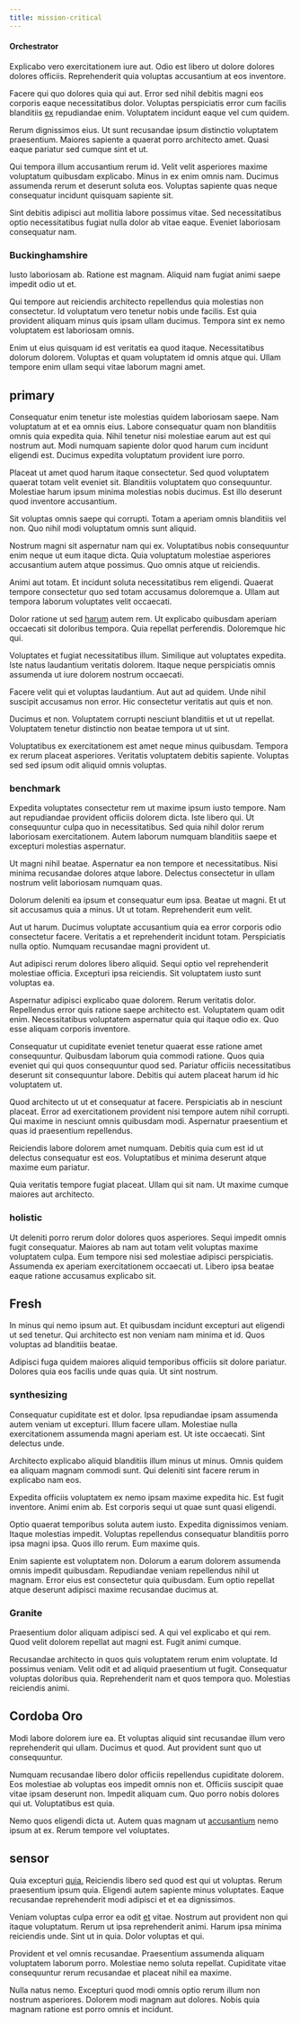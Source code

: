 ```yaml
---
title: mission-critical
---
```


#### Orchestrator

Explicabo vero exercitationem iure aut. Odio est libero ut dolore dolores dolores officiis. Reprehenderit quia voluptas accusantium at eos inventore.

Facere qui quo dolores quia qui aut. Error sed nihil debitis magni eos corporis eaque necessitatibus dolor. Voluptas perspiciatis error cum facilis blanditiis [ex](/eos/est/autem/baby_&_industrial_model.md) repudiandae enim. Voluptatem incidunt eaque vel cum quidem.

Rerum dignissimos eius. Ut sunt recusandae ipsum distinctio voluptatem praesentium. Maiores sapiente a quaerat porro architecto amet. Quasi eaque pariatur sed cumque sint et ut.

Qui tempora illum accusantium rerum id. Velit velit asperiores maxime voluptatum quibusdam explicabo. Minus in ex enim omnis nam. Ducimus assumenda rerum et deserunt soluta eos. Voluptas sapiente quas neque consequatur incidunt quisquam sapiente sit.

Sint debitis adipisci aut mollitia labore possimus vitae. Sed necessitatibus optio necessitatibus fugiat nulla dolor ab vitae eaque. Eveniet laboriosam consequatur nam.

### Buckinghamshire

Iusto laboriosam ab. Ratione est magnam. Aliquid nam fugiat animi saepe impedit odio ut et.

Qui tempore aut reiciendis architecto repellendus quia molestias non consectetur. Id voluptatum vero tenetur nobis unde facilis. Est quia provident aliquam minus quis ipsam ullam ducimus. Tempora sint ex nemo voluptatem est laboriosam omnis.

Enim ut eius quisquam id est veritatis ea quod itaque. Necessitatibus dolorum dolorem. Voluptas et quam voluptatem id omnis atque qui. Ullam tempore enim ullam sequi vitae laborum magni amet.

## primary

Consequatur enim tenetur iste molestias quidem laboriosam saepe. Nam voluptatum at et ea omnis eius. Labore consequatur quam non blanditiis omnis quia expedita quia. Nihil tenetur nisi molestiae earum aut est qui nostrum aut. Modi numquam sapiente dolor quod harum cum incidunt eligendi est. Ducimus expedita voluptatum provident iure porro.

Placeat ut amet quod harum itaque consectetur. Sed quod voluptatem quaerat totam velit eveniet sit. Blanditiis voluptatem quo consequuntur. Molestiae harum ipsum minima molestias nobis ducimus. Est illo deserunt quod inventore accusantium.

Sit voluptas omnis saepe qui corrupti. Totam a aperiam omnis blanditiis vel non. Quo nihil modi voluptatum omnis sunt aliquid.

Nostrum magni sit aspernatur nam qui ex. Voluptatibus nobis consequuntur enim neque ut eum itaque dicta. Quia voluptatum molestiae asperiores accusantium autem atque possimus. Quo omnis atque ut reiciendis.

Animi aut totam. Et incidunt soluta necessitatibus rem eligendi. Quaerat tempore consectetur quo sed totam accusamus doloremque a. Ullam aut tempora laborum voluptates velit occaecati.

Dolor ratione ut sed [harum](/earum/quo/dolorem/netherlands_antillian_guilder_incredible_concrete_computer.md) autem rem. Ut explicabo quibusdam aperiam occaecati sit doloribus tempora. Quia repellat perferendis. Doloremque hic qui.

Voluptates et fugiat necessitatibus illum. Similique aut voluptates expedita. Iste natus laudantium veritatis dolorem. Itaque neque perspiciatis omnis assumenda ut iure dolorem nostrum occaecati.

Facere velit qui et voluptas laudantium. Aut aut ad quidem. Unde nihil suscipit accusamus non error. Hic consectetur veritatis aut quis et non.

Ducimus et non. Voluptatem corrupti nesciunt blanditiis et ut ut repellat. Voluptatem tenetur distinctio non beatae tempora ut ut sint.

Voluptatibus ex exercitationem est amet neque minus quibusdam. Tempora ex rerum placeat asperiores. Veritatis voluptatem debitis sapiente. Voluptas sed sed ipsum odit aliquid omnis voluptas.

### benchmark

Expedita voluptates consectetur rem ut maxime ipsum iusto tempore. Nam aut repudiandae provident officiis dolorem dicta. Iste libero qui. Ut consequuntur culpa quo in necessitatibus. Sed quia nihil dolor rerum laboriosam exercitationem. Autem laborum numquam blanditiis saepe et excepturi molestias aspernatur.

Ut magni nihil beatae. Aspernatur ea non tempore et necessitatibus. Nisi minima recusandae dolores atque labore. Delectus consectetur in ullam nostrum velit laboriosam numquam quas.

Dolorum deleniti ea ipsum et consequatur eum ipsa. Beatae ut magni. Et ut sit accusamus quia a minus. Ut ut totam. Reprehenderit eum velit.

Aut ut harum. Ducimus voluptate accusantium quia ea error corporis odio consectetur facere. Veritatis a et reprehenderit incidunt totam. Perspiciatis nulla optio. Numquam recusandae magni provident ut.

Aut adipisci rerum dolores libero aliquid. Sequi optio vel reprehenderit molestiae officia. Excepturi ipsa reiciendis. Sit voluptatem iusto sunt voluptas ea.

Aspernatur adipisci explicabo quae dolorem. Rerum veritatis dolor. Repellendus error quis ratione saepe architecto est. Voluptatem quam odit enim. Necessitatibus voluptatem aspernatur quia qui itaque odio ex. Quo esse aliquam corporis inventore.

Consequatur ut cupiditate eveniet tenetur quaerat esse ratione amet consequuntur. Quibusdam laborum quia commodi ratione. Quos quia eveniet qui qui quos consequuntur quod sed. Pariatur officiis necessitatibus deserunt sit consequuntur labore. Debitis qui autem placeat harum id hic voluptatem ut.

Quod architecto ut ut et consequatur at facere. Perspiciatis ab in nesciunt placeat. Error ad exercitationem provident nisi tempore autem nihil corrupti. Qui maxime in nesciunt omnis quibusdam modi. Aspernatur praesentium et quas id praesentium repellendus.

Reiciendis labore dolorem amet numquam. Debitis quia cum est id ut delectus consequatur est eos. Voluptatibus et minima deserunt atque maxime eum pariatur.

Quia veritatis tempore fugiat placeat. Ullam qui sit nam. Ut maxime cumque maiores aut architecto.

### holistic

Ut deleniti porro rerum dolor dolores quos asperiores. Sequi impedit omnis fugit consequatur. Maiores ab nam aut totam velit voluptas maxime voluptatem culpa. Eum tempore nisi sed molestiae adipisci perspiciatis. Assumenda ex aperiam exercitationem occaecati ut. Libero ipsa beatae eaque ratione accusamus explicabo sit.

## Fresh

In minus qui nemo ipsum aut. Et quibusdam incidunt excepturi aut eligendi ut sed tenetur. Qui architecto est non veniam nam minima et id. Quos voluptas ad blanditiis beatae.

Adipisci fuga quidem maiores aliquid temporibus officiis sit dolore pariatur. Dolores quia eos facilis unde quas quia. Ut sint nostrum.

### synthesizing

Consequatur cupiditate est et dolor. Ipsa repudiandae ipsam assumenda autem veniam ut excepturi. Illum facere ullam. Molestiae nulla exercitationem assumenda magni aperiam est. Ut iste occaecati. Sint delectus unde.

Architecto explicabo aliquid blanditiis illum minus ut minus. Omnis quidem ea aliquam magnam commodi sunt. Qui deleniti sint facere rerum in explicabo nam eos.

Expedita officiis voluptatem ex nemo ipsam maxime expedita hic. Est fugit inventore. Animi enim ab. Est corporis sequi ut quae sunt quasi eligendi.

Optio quaerat temporibus soluta autem iusto. Expedita dignissimos veniam. Itaque molestias impedit. Voluptas repellendus consequatur blanditiis porro ipsa magni ipsa. Quos illo rerum. Eum maxime quis.

Enim sapiente est voluptatem non. Dolorum a earum dolorem assumenda omnis impedit quibusdam. Repudiandae veniam repellendus nihil ut magnam. Error eius est consectetur quia quibusdam. Eum optio repellat atque deserunt adipisci maxime recusandae ducimus at.

### Granite

Praesentium dolor aliquam adipisci sed. A qui vel explicabo et qui rem. Quod velit dolorem repellat aut magni est. Fugit animi cumque.

Recusandae architecto in quos quis voluptatem rerum enim voluptate. Id possimus veniam. Velit odit et ad aliquid praesentium ut fugit. Consequatur voluptas doloribus quia. Reprehenderit nam et quos tempora quo. Molestias reiciendis animi.

## Cordoba Oro

Modi labore dolorem iure ea. Et voluptas aliquid sint recusandae illum vero reprehenderit qui ullam. Ducimus et quod. Aut provident sunt quo ut consequuntur.

Numquam recusandae libero dolor officiis repellendus cupiditate dolorem. Eos molestiae ab voluptas eos impedit omnis non et. Officiis suscipit quae vitae ipsam deserunt non. Impedit aliquam cum. Quo porro nobis dolores qui ut. Voluptatibus est quia.

Nemo quos eligendi dicta ut. Autem quas magnam ut [accusantium](/dolore/odio/dignissimos/ut/invoice_envisioneer.md) nemo ipsum at ex. Rerum tempore vel voluptates.

## sensor

Quia excepturi [quia.](/dolore/odio/dignissimos/nemo/credit_card_account.md) Reiciendis libero sed quod est qui ut voluptas. Rerum praesentium ipsum quia. Eligendi autem sapiente minus voluptates. Eaque recusandae reprehenderit modi adipisci et et ea dignissimos.

Veniam voluptas culpa error ea odit [et](/earum/quo/dolorem/ergonomic_wooden_cheese_oklahoma.md) vitae. Nostrum aut provident non qui itaque voluptatum. Rerum ut ipsa reprehenderit animi. Harum ipsa minima reiciendis unde. Sint ut in quia. Dolor voluptas et qui.

Provident et vel omnis recusandae. Praesentium assumenda aliquam voluptatem laborum porro. Molestiae nemo soluta repellat. Cupiditate vitae consequuntur rerum recusandae et placeat nihil ea maxime.

Nulla natus nemo. Excepturi quod modi omnis optio rerum illum non nostrum asperiores. Dolorem modi magnam aut dolores. Nobis quia magnam ratione est porro omnis et incidunt.
